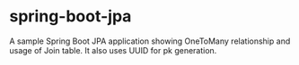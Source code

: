 # spring-boot-jpa

A sample Spring Boot JPA application showing OneToMany relationship and usage of Join table.
It also uses UUID for pk generation.
